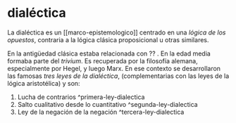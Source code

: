 # dialéctica
La dialéctica es un [[marco-epistemologico]] centrado en una *lógica de los opuestos*, contraria a la lógica clásica proposicional u otras similares.

En la antigüedad clásica estaba relacionada con ?? . En la edad media formaba parte del *trivium*. Es recuperada por la filosofía alemana, especialmente por Hegel, y luego Marx. En ese contexto se desarrollaron las famosas *tres leyes de la dialéctica*, (complementarias con las leyes de la lógica aristotélica) y son:

1. Lucha de contrarios ^primera-ley-dialectica
2. Salto cualitativo desde lo cuantitativo ^segunda-ley-dialectica
3. Ley de la negación de la negación ^tercera-ley-dialectica
